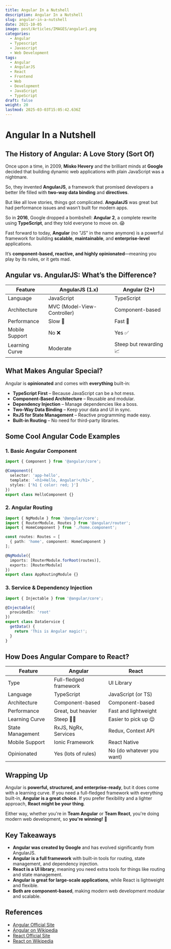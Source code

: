 ```yaml
---
title: Angular In a Nutshell
description: Angular In a Nutshell
slug: angular-in-a-nutshell
date: 2021-10-05
image: post/Articles/IMAGES/angular1.png
categories:
  - Angular
  - Typescript
  - Javascript
  - Web Development
tags:
  - Angular
  - AngularJS
  - React
  - Frontend
  - Web
  - Development
  - JavaScript
  - TypeScript
draft: false
weight: 20
lastmod: 2025-03-03T15:05:42.636Z
---
```

# Angular In a Nutshell

## The History of Angular: A Love Story (Sort Of)

Once upon a time, in 2009, **Misko Hevery** and the brilliant minds at **Google** decided that building dynamic web applications with plain JavaScript was a nightmare.

So, they invented **AngularJS**, a framework that promised developers a better life filled with **two-way data binding** and **directives**.

But like all love stories, things got complicated. **AngularJS** was great but had performance issues and wasn’t built for modern apps.

So in **2016**, Google dropped a bombshell: **Angular 2**, a complete rewrite using **TypeScript**, and they told everyone to move on. 😱

Fast forward to today, **Angular** (no "JS" in the name anymore) is a powerful framework for building **scalable**, **maintainable**, and **enterprise-level** applications.

It’s **component-based, reactive, and highly opinionated**—meaning you play by its rules, or it gets mad.

## Angular vs. AngularJS: What’s the Difference?

| Feature        | AngularJS (1.x)             | Angular (2+)           |
| -------------- | --------------------------- | ---------------------- |
| Language       | JavaScript                  | TypeScript             |
| Architecture   | MVC (Model-View-Controller) | Component-based        |
| Performance    | Slow 🐢                     | Fast 🚀                |
| Mobile Support | No ❌                        | Yes ✅                  |
| Learning Curve | Moderate                    | Steep but rewarding 📈 |

## What Makes Angular Special?

Angular is **opinionated** and comes with **everything** built-in:

* **TypeScript First** – Because JavaScript can be a hot mess.
* **Component-Based Architecture** – Reusable and modular.
* **Dependency Injection** – Manage dependencies like a boss.
* **Two-Way Data Binding** – Keep your data and UI in sync.
* **RxJS for State Management** – Reactive programming made easy.
* **Built-in Routing** – No need for third-party libraries.

## Some Cool Angular Code Examples

### 1. Basic Angular Component

```typescript
import { Component } from '@angular/core';

@Component({
  selector: 'app-hello',
  template: `<h1>Hello, Angular!</h1>`,
  styles: ['h1 { color: red; }']
})
export class HelloComponent {}
```

### 2. Angular Routing

```typescript
import { NgModule } from '@angular/core';
import { RouterModule, Routes } from '@angular/router';
import { HomeComponent } from './home.component';

const routes: Routes = [
  { path: 'home', component: HomeComponent }
];

@NgModule({
  imports: [RouterModule.forRoot(routes)],
  exports: [RouterModule]
})
export class AppRoutingModule {}
```

### 3. Service & Dependency Injection

```typescript
import { Injectable } from '@angular/core';

@Injectable({
  providedIn: 'root'
})
export class DataService {
  getData() {
    return 'This is Angular magic!';
  }
}
```

## How Does Angular Compare to React?

| Feature          | Angular                | React                     |
| ---------------- | ---------------------- | ------------------------- |
| Type             | Full-fledged framework | UI Library                |
| Language         | TypeScript             | JavaScript (or TS)        |
| Architecture     | Component-based        | Component-based           |
| Performance      | Great, but heavier     | Fast and lightweight      |
| Learning Curve   | Steep 😵‍💫            | Easier to pick up 😌      |
| State Management | RxJS, NgRx, Services   | Redux, Context API        |
| Mobile Support   | Ionic Framework        | React Native              |
| Opinionated      | Yes (lots of rules)    | No (do whatever you want) |

## Wrapping Up

Angular is **powerful, structured, and enterprise-ready**, but it does come with a learning curve. If you need a full-fledged framework with everything built-in, **Angular is a great choice**. If you prefer flexibility and a lighter approach, **React might be your thing**.

Either way, whether you're in **Team Angular** or **Team React**, you're doing modern web development, so **you're winning!** 🎉

## Key Takeaways

* **Angular was created by Google** and has evolved significantly from AngularJS.
* **Angular is a full framework** with built-in tools for routing, state management, and dependency injection.
* **React is a UI library**, meaning you need extra tools for things like routing and state management.
* **Angular is great for large-scale applications**, while React is lightweight and flexible.
* **Both are component-based**, making modern web development modular and scalable.

## References

* [Angular Official Site](https://angular.io/)
* [Angular on Wikipedia](https://en.wikipedia.org/wiki/Angular_\(web_framework\))
* [React Official Site](https://react.dev/)
* [React on Wikipedia](https://en.wikipedia.org/wiki/React_\(software\))
